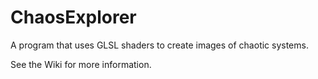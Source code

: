 # ChaosExplorer
A program that uses GLSL shaders to create images of chaotic systems.

See the Wiki for more information.
